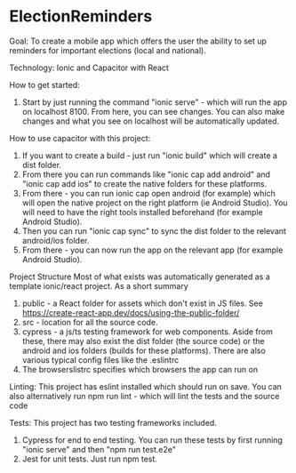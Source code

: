 # ElectionReminders

Goal: 
To create a mobile app which offers the user the ability to set up reminders for important elections (local and national). 

Technology: 
Ionic and Capacitor with React

How to get started: 
1. Start by just running the command "ionic serve" - which will run the app on localhost 8100. From here, you can see changes. 
You can also make changes and what you see on localhost will be automatically updated. 

How to use capacitor with this project: 
1. If you want to create a build - just run "ionic build" which will create a dist folder.
2. From there you can run commands like "ionic cap add android" and "ionic cap add ios" to create the native folders for these platforms. 
3. From there - you can run ionic cap open android (for example) which will open the native project on the right platform (ie Android Studio). You will need to have the right tools installed beforehand (for example Android Studio).
4. Then you can run "ionic cap sync" to sync the dist folder to the relevant android/ios folder.
5. From there - you can now run the app on the relevant app (for example Android Studio).

Project Structure
Most of what exists was automatically generated as a template ionic/react project. As a short summary
1. public - a React folder for assets which don't exist in JS files. See https://create-react-app.dev/docs/using-the-public-folder/
2. src - location for all the source code. 
3. cypress - a js/ts testing framework for web components. 
Aside from these, there may also exist the dist folder (the source code) or the android and ios folders (builds for these platforms). There are also various typical config files like the .eslintrc
4. The browserslistrc specifies which browsers the app can run on

Linting:
This project has eslint installed which should run on save. You can also alternatively run 
npm run lint - which will lint the tests and the source code 

Tests:
This project has two testing frameworks included. 
1. Cypress for end to end testing. You can run these tests by first running "ionic serve" and then "npm run test.e2e"
2. Jest for unit tests. Just run npm test. 
